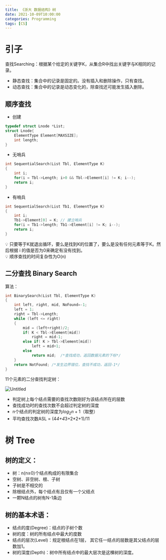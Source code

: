 ```yaml
---
title: 《浙大 数据结构》树
date: 2021-10-09T10:00:00
categories: Programming
tags: [CS]
---
```


# 引子

查找Searching：根据某个给定的关键字K，从集合R中找出关键字与K相同的记录。

- 静态查找：集合中的记录是固定的。没有插入和删除操作，只有查找。
- 动态查找：集合中的记录是动态变化的，除查找还可能发生插入删除。

## 顺序查找

- 创建

```c
typedef struct Lnode *List;
struct Lnode{
    ElementType Element[MAXSIZE];
    int length;
}
```

- 无哨兵

```c
int SequentialSearch(List Tbl, ElementType K)
{
    int i;
    for(i = Tbl->Length; i>0 && Tbl->Element[i] != K; i--);
    return i;
}
```

- 有哨兵

```c
int SequentialSearch(List Tb1, ElementType K)
{
    int i;
    Tb1->Element[0] = K; // 建立哨兵
    for(i = Tb1->length; Tb1->Element[i] != K; i--);
    return i;
}
```

<aside>
💡 只要等于K就退出循环，要么是找到K的位置了，要么是没有任何元素等于K。然后根据 i 的值是否为0来确定有没有找到。

</aside>

<aside>
💡 顺序查找的时间复杂性为O(n)

</aside>

## 二分查找 Binary Search

算法：

```c
int BinarySearch(List Tbl, ElementType K) 
{
    int left, right, mid, NoFound=-1;
    left = 1;
    right = Tbl->Length; 
    while (left <= right) 
    {
        mid = (left+right)/2;
        if( K < Tbl->Element[mid])
            right = mid-1;
        else if( K > Tbl->Element[mid])
            left = mid+1;
        else
            return mid;  /*查找成功，返回数据元素的下标*/
    }
    return NotFound; /*发生边界错位，查找不成功，返回-1*/ 
}
```

11个元素的二分查找判定树：

![Untitled](https://leon-blog-assets.oss-cn-hangzhou.aliyuncs.com/images/cs-data-structure-4.jpg)

- 判定树上每个结点需要的查找次数刚好为该结点所在的层数
- 查找成功时的查找次数不会超过判定树的深度
- n个结点的判定树的深度为$log_2n+1$（取整）
- 平均查找次数ASL = (4*4+4*3+2*2+1)/11

# 树 Tree

## 树的定义：

- 树：n(n≥0)个结点构成的有限集合
- 空树、非空树、根、子树
- 子树是不相交的
- 除根结点外，每个结点有且仅有一个父结点
- 一颗N结点的树有N-1条边

## 树的基本术语：

- 结点的度(Degree)：结点的子树个数
- 树的度：树的所有结点中最大的度数
- 结点的层次(Level)：规定根结点在1层， 其它任一结点的层数是其父结点的层数加1。
- 树的深度(Depth)：树中所有结点中的最大层次是这棵树的深度。